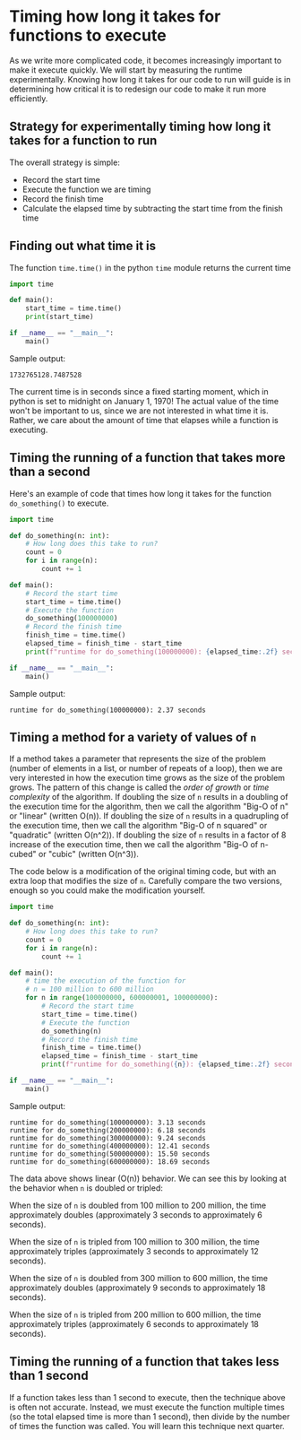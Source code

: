 # Timing how long it takes for functions to execute

As we write more complicated code, it becomes increasingly important to make it execute quickly. 
We will start by measuring the runtime experimentally. 
Knowing how long it takes for our code to run will guide is in determining how critical it is to redesign our code to make it run more efficiently.

## Strategy for experimentally timing how long it takes for a function to run
The overall strategy is simple: 
- Record the start time
- Execute the function we are timing
- Record the finish time
- Calculate the elapsed time by subtracting the start time from the finish time

## Finding out what time it is
The function `time.time()` in the python `time` module returns the current time
```python
import time

def main():
    start_time = time.time()  
    print(start_time)

if __name__ == "__main__":
    main()
```
Sample output:
```
1732765128.7487528
```
The current time is in seconds since a fixed starting moment, which in python is set to midnight on January 1, 1970!
The actual value of the time won't be important to us, since we are not interested in what time it is. Rather, we care
about the amount of time that elapses while a function is executing.

## Timing the running of a function that takes more than a second
Here's an example of code that times how long it takes for the function `do_something()` to execute.
```python
import time

def do_something(n: int):
    # How long does this take to run?
    count = 0
    for i in range(n):
        count += 1

def main():
    # Record the start time
    start_time = time.time()
    # Execute the function
    do_something(100000000)
    # Record the finish time
    finish_time = time.time()
    elapsed_time = finish_time - start_time
    print(f"runtime for do_something(100000000): {elapsed_time:.2f} seconds")

if __name__ == "__main__":
    main()
```
Sample output:
```
runtime for do_something(100000000): 2.37 seconds
```

## Timing a method for a variety of values of `n`
If a method takes a parameter that represents the size of the problem (number of elements in a list, or number of repeats of a loop),
then we are very interested in how the execution time grows as the size of the problem grows. The pattern of this change is called the 
*order of growth* or *time complexity* of the algorithm. 
If doubling the size of `n` results in a doubling of the execution time for the algorithm,
then we call the algorithm "Big-O of n" or "linear" (written O(n)). 
If doubling the size of `n` results in a quadrupling of the execution time, 
then we call the algorithm "Big-O of n squared" or "quadratic" (written O(n^2)).
If doubling the size of `n` results in a factor of 8 increase of the execution time,
then we call the algorithm "Big-O of n-cubed" or "cubic" (written O(n^3)).

The code below is a modification of the original timing code, but with an extra loop that modifies the size of `n`.
Carefully compare the two versions, enough so you could make the modification yourself.
```python
import time

def do_something(n: int):
    # How long does this take to run?
    count = 0
    for i in range(n):
        count += 1

def main():
    # time the execution of the function for 
    # n = 100 million to 600 million
    for n in range(100000000, 600000001, 100000000):
        # Record the start time
        start_time = time.time()
        # Execute the function
        do_something(n)
        # Record the finish time
        finish_time = time.time()
        elapsed_time = finish_time - start_time
        print(f"runtime for do_something({n}): {elapsed_time:.2f} seconds")

if __name__ == "__main__":
    main()
```
Sample output:
```
runtime for do_something(100000000): 3.13 seconds
runtime for do_something(200000000): 6.18 seconds
runtime for do_something(300000000): 9.24 seconds
runtime for do_something(400000000): 12.41 seconds
runtime for do_something(500000000): 15.50 seconds
runtime for do_something(600000000): 18.69 seconds
```
The data above shows linear (O(n)) behavior. We can see this by looking at the behavior when `n` is doubled or tripled:

When the size of `n` is doubled from 100 million to 200 million, the time approximately doubles (approximately 3 seconds to approximately 6 seconds).

When the size of `n` is tripled from 100 million to 300 million, the time approximately triples (approximately 3 seconds to approximately 12 seconds).

When the size of `n` is doubled from 300 million to 600 million, the time approximately doubles (approximately 9 seconds to approximately 18 seconds).

When the size of `n` is tripled from 200 million to 600 million, the time approximately triples (approximately 6 seconds to approximately 18 seconds).

## Timing the running of a function that takes less than 1 second
If a function takes less than 1 second to execute, then the technique above is often not accurate.
Instead, we must execute the function multiple times (so the total elapsed time is more than 1 second), 
then divide by the number of times the function was called. You will learn this technique next quarter.
